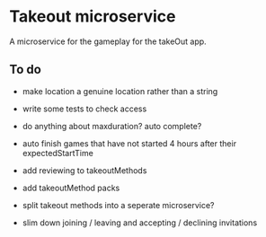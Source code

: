 # Takeout microservice
A microservice for the gameplay for the takeOut app. 

## To do

- make location a genuine location rather than a string

- write some tests to check access

- do anything about maxduration? auto complete?

- auto finish games that have not started 4 hours after their expectedStartTime

- add reviewing to takeoutMethods

- add takeoutMethod packs

- split takeout methods into a seperate microservice?

- slim down joining / leaving and accepting / declining invitations

